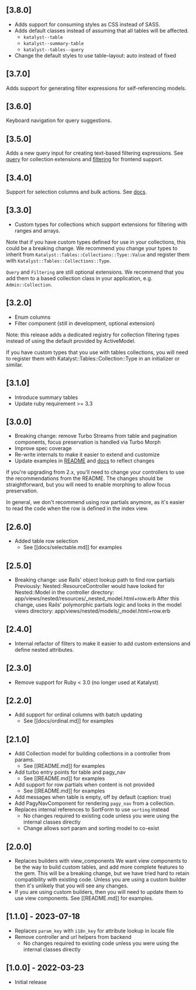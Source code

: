 ## [3.8.0]

* Adds support for consuming styles as CSS instead of SASS.
* Adds default classes instead of assuming that all tables will be affected.
  * `katalyst--table`
  * `katalyst--summary-table`
  * `katalyst--tables--query`
* Change the default styles to use table–layout: auto instead of fixed

## [3.7.0]

Adds support for generating filter expressions for self-referencing models.

## [3.6.0]

Keyboard navigation for query suggestions.

## [3.5.0]

Adds a new query input for creating text-based filtering expressions.
See [query](docs/developers/collections/query.md) for collection extensions and
[filtering](docs/developers/frontend/filtering.md) for frontend support.

## [3.4.0]

Support for selection columns and bulk actions.
See [docs](docs/developers/frontend/bulk-actions.md).

## [3.3.0]
- Custom types for collections which support extensions for filtering with ranges and arrays.

Note that if you have custom types defined for use in your collections, this could be a breaking
change. We recommend you change your types to inherit from `Katalyst::Tables::Collections::Type::Value`
and register them with `Katalyst::Tables::Collections::Type`.

`Query` and `Filtering` are still optional extensions. We recommend that you add them to a
based collection class in your application, e.g. `Admin::Collection`.

## [3.2.0]
- Enum columns
- Filter component (still in development, optional extension)

Note: this release adds a dedicated registry for collection filtering types 
instead of using the default provided by ActiveModel.

If you have custom types that you use with tables collections,
you will need to register them with Katalyst::Tables::Collection::Type
in an initializer or similar.

## [3.1.0]
- Introduce summary tables
- Update ruby requirement >= 3.3

## [3.0.0]

- Breaking change: remove Turbo Streams from table and pagination components,
  focus preservation is handled via Turbo Morph
- Improve spec coverage
- Re-write internals to make it easier to extend and customize
- Update examples in [README](README.md) and [docs](/docs) to reflect changes

If you're upgrading from 2.x, you'll need to change your controllers to use
the recommendations from the README. The changes should be straightforward,
but you will need to enable morphing to allow focus preservation.

In general, we don't recommend using row partials anymore, as it's easier to
read the code when the row is defined in the index view.

## [2.6.0]

- Added table row selection
  - See [[docs/selectable.md]] for examples

## [2.5.0]

- Breaking change: use Rails' object lookup path to find row partials
  Previously: Nested::ResourceController would have looked for Nested::Model in
  the controller directory:
    app/views/nested/resources/_nested_model.html+row.erb
  After this change, uses Rails' polymorphic partials logic and looks in the
  model views directory:
    app/views/nested/models/_model.html+row.erb

## [2.4.0]

- Internal refactor of filters to make it easier to add custom extensions
  and define nested attributes.

## [2.3.0]

- Remove support for Ruby < 3.0 (no longer used at Katalyst)

## [2.2.0]

- Add support for ordinal columns with batch updating
  - See [[docs/ordinal.md]] for examples

## [2.1.0]

- Add Collection model for building collections in a controller from params.
  - See [[README.md]] for examples
- Add turbo entry points for table and pagy_nav
  - See [[README.md]] for examples
- Add support for row partials when content is not provided
  - See [[README.md]] for examples
- Add messages when table is empty, off by default (caption: true)
- Add PagyNavComponent for rendering `pagy_nav` from a collection.
- Replaces internal references to SortForm to use `sorting` instead
  - No changes required to existing code unless you were using the internal
    classes directly
  - Change allows sort param and sorting model to co-exist

## [2.0.0]

- Replaces builders with view_components 
  We want view components to be the way to build custom tables, and add more
  complete features to the gem. This will be a breaking change, but we have
  tried hard to retain compatibility with existing code. Unless you are using
  a custom builder then it's unlikely that you will see any changes.
- If you are using custom builders, then you will need to update them to use
  view components. See [[README.md]] for examples.

## [1.1.0] - 2023-07-18

- Replaces `param_key` with `i18n_key` for attribute lookup in locale file
- Remove controller and url helpers from backend
  - No changes required to existing code unless you were using the internal
    classes directly

## [1.0.0] - 2022-03-23

- Initial release
